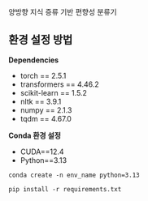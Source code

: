 양방향 지식 증류 기반 편향성 분류기

환경 설정 방법
---
**Dependencies**
- torch == 2.5.1
- transformers == 4.46.2
- scikit-learn == 1.5.2
- nltk == 3.9.1
- numpy == 2.1.3
- tqdm == 4.67.0


**Conda 환경 설정**
- CUDA==12.4
- Python==3.13

`conda create -n env_name python=3.13`

`pip install -r requirements.txt`

